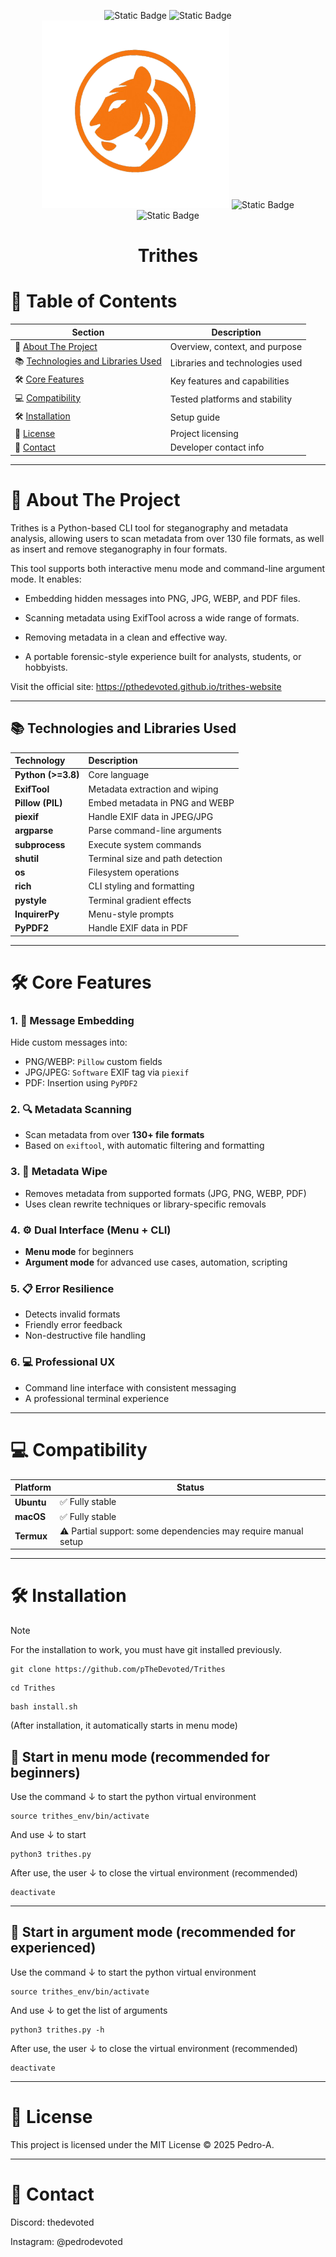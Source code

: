 <div align="center">
  <p align="center">
    <img alt="Static Badge" src="https://img.shields.io/badge/tool-CLI-green">
    <img alt="Static Badge" src="https://img.shields.io/badge/made_in-python-blue">
    <img src="images/trithes.png" width="300"/>
    <img alt="Static Badge" src="https://img.shields.io/badge/licence-MIT-red">
    <img alt="Static Badge" src="https://img.shields.io/badge/version-2.5.2-orange">
    <h1 align="center"><b>Trithes</b></h1>
</p>
</div>

# 🧭 Table of Contents

| Section | Description |
|--------|-------------|
| 📖 [About The Project](#-about-the-project) | Overview, context, and purpose |
| 📚 [Technologies and Libraries Used](#-technologies-and-libraries-used) | Libraries and technologies used |
| 🛠 [Core Features](#-core-features) | Key features and capabilities |
| 💻 [Compatibility](#-compatibility) | Tested platforms and stability |
| 🛠️ [Installation](#-installation) | Setup guide |
| 📄 [License](#-license) | Project licensing |
| 👤 [Contact](#-contact) | Developer contact info |

---

# 📖 About The Project
Trithes is a Python-based CLI tool for steganography and metadata analysis, allowing users to scan metadata from over 130 file formats, as well as insert and remove steganography in four formats.

This tool supports both interactive menu mode and command-line argument mode.
It enables:

- Embedding hidden messages into PNG, JPG, WEBP, and PDF files.

- Scanning metadata using ExifTool across a wide range of formats.

- Removing metadata in a clean and effective way.

- A portable forensic-style experience built for analysts, students, or hobbyists.

Visit the official site: https://pthedevoted.github.io/trithes-website

---

## 📚 Technologies and Libraries Used

| Technology | Description |
|:-----------|:------------|
| **Python (>=3.8)** | Core language |
| **ExifTool** | Metadata extraction and wiping |
| **Pillow (PIL)** | Embed metadata in PNG and WEBP |
| **piexif** | Handle EXIF data in JPEG/JPG |
| **argparse** | Parse command-line arguments |
| **subprocess** | Execute system commands |
| **shutil** | Terminal size and path detection |
| **os** | Filesystem operations |
| **rich** | CLI styling and formatting |
| **pystyle** | Terminal gradient effects |
| **InquirerPy** | Menu-style prompts |
| **PyPDF2** | Handle EXIF data in PDF |

---

# 🛠 Core Features

### 1. 📝 Message Embedding
Hide custom messages into:
- PNG/WEBP: `Pillow` custom fields
- JPG/JPEG: `Software` EXIF tag via `piexif`
- PDF: Insertion using `PyPDF2`

### 2. 🔍 Metadata Scanning
- Scan metadata from over **130+ file formats**
- Based on `exiftool`, with automatic filtering and formatting

### 3. 🧹 Metadata Wipe
- Removes metadata from supported formats (JPG, PNG, WEBP, PDF)
- Uses clean rewrite techniques or library-specific removals

### 4. ⚙️ Dual Interface (Menu + CLI)
- **Menu mode** for beginners
- **Argument mode** for advanced use cases, automation, scripting

### 5. 📋 Error Resilience
- Detects invalid formats
- Friendly error feedback
- Non-destructive file handling

### 6. 💻 Professional UX
- Command line interface with consistent messaging
- A professional terminal experience
  
---

# 💻 Compatibility

| Platform | Status |
|----------|--------|
| **Ubuntu** | ✅ Fully stable |
| **macOS** | ✅ Fully stable |
| **Termux** | ⚠️ Partial support: some dependencies may require manual setup |

---


# 🛠️ Installation
> [!NOTE]
> For the installation to work, you must have git installed previously.
```
git clone https://github.com/pTheDevoted/Trithes
```
```
cd Trithes
```
```
bash install.sh
```
(After installation, it automatically starts in menu mode)
## 📡 Start in menu mode (recommended for beginners)
Use the command ↓ to start the python virtual environment
```
source trithes_env/bin/activate
```
And use ↓ to start
```
python3 trithes.py
```
After use, the user ↓ to close the virtual environment (recommended)
```
deactivate
```
---

## 📡 Start in argument mode (recommended for experienced)
Use the command ↓ to start the python virtual environment
```
source trithes_env/bin/activate
```
And use ↓ to get the list of arguments
```
python3 trithes.py -h
```
After use, the user ↓ to close the virtual environment (recommended)
```
deactivate
```
---

# 📄 License
This project is licensed under the MIT License © 2025 Pedro-A.

---

# 👤 Contact

Discord: thedevoted

Instagram: @pedrodevoted

